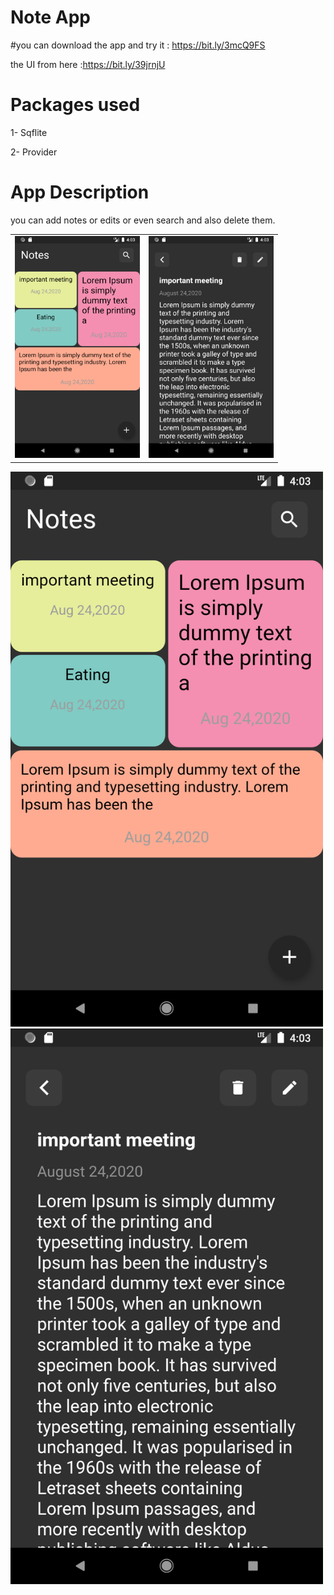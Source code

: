 # Note App

#you can download the app and try it : https://bit.ly/3mcQ9FS


the UI from here :https://bit.ly/39jrnjU
# Packages used

1- Sqflite 

2- Provider

# App Description

you can add notes or edits or even search and also delete them.

<table>
  <tr>
    <td><img src="app_images/Screenshot_1598234605.png" width="200" ></td>
    <td><img src="app_images/Screenshot_1598234617.png" width="200" ></td>
  </tr>
</table>
<img src="app_images/Screenshot_1598234605.png" width="500" >
<img src="app_images/Screenshot_1598234617.png" width="500" >




